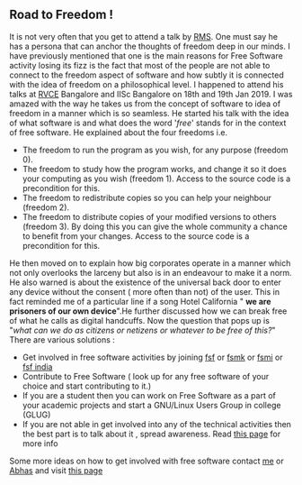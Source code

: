 ## Road to Freedom !
It is not very often that you get to attend a talk by [RMS](https://stallman.org/). One must say he has a persona that can anchor the thoughts of freedom deep in our minds. I have previously mentioned that one is the main reasons for Free Software activity losing its fizz is the fact that most of the people are not able to connect to the freedom aspect of software and how subtly it is connected with the idea of freedom on a philosophical level. 
I happened to attend his talks at [RVCE](https://www.rvce.edu.in) Bangalore and IISc Bangalore on 18th and 19th Jan 2019. I was amazed with the way he takes us from the concept of software to idea of freedom in a manner which is so  seamless.
He started his talk with the idea of what software is and what does the word '*free*' stands for in the context of free software. 
He explained about the four freedoms i.e. 

 - The freedom to run the program as you wish, for any purpose (freedom 0).
 - The freedom to study how the program works, and change it so it does your computing as you wish (freedom 1). Access to the source code is a precondition for this.
 - The freedom to redistribute copies so you can help your neighbour (freedom 2).
 - The freedom to distribute copies of your modified versions to others (freedom 3). By doing this you can give the whole community a chance to benefit from your changes. Access to the source code is a precondition for this.

He then moved on to explain how big corporates operate in a manner which not only overlooks the larceny but also is in an endeavour to make it a norm. He also warned is about the existence of the universal back door to enter any device without the consent ( more often than not) of the user. This in fact reminded me of a particular line if a song Hotel California " **we are prisoners of our own device**".He further discussed how we can break free of what he calls as digital handcuffs. 
Now the question that pops up is "*what can we do as citizens or netizens or whatever to be free of this?*" 
There are various solutions :

 - Get involved in free software activities by joining [fsf](https://www.fsf.org) or [fsmk](https://fsmk.org/) or [fsmi](https://fsmi.in) or [fsf india](http://fsf.org.in/)
 - Contribute to Free Software ( look up for any free software of your choice and start contributing to it.)
 - If you are a student then you can work on Free Software as a part of your academic projects and start a GNU/Linux Users Group in college (GLUG)
 - If you are not able in get involved into any of the technical activities then the best part is to talk about it , spread awareness. Read [this page](https://abhas.io/after-rms-talk/) for more info


Some more ideas on how to get involved with free software contact [me](mailto:vijay@vijaykulkarni.me) or [Abhas](http://abhas.io) and visit [this page](https://abhas.io/free-software-involvement/)

